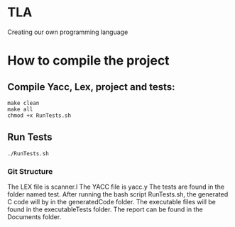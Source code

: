 # TLA
Creating our own programming language

# How to compile the project
## Compile Yacc, Lex, project and tests:
```
make clean
make all
chmod +x RunTests.sh
```
## Run Tests
```
./RunTests.sh
```

### Git Structure
The LEX file is scanner.l
The YACC file is yacc.y
The tests are found in the folder named test. After running the bash script RunTests.sh, the generated C code will by in the generatedCode folder. The executable files will be found in the executableTests folder. 
The report can be found in the Documents folder.

